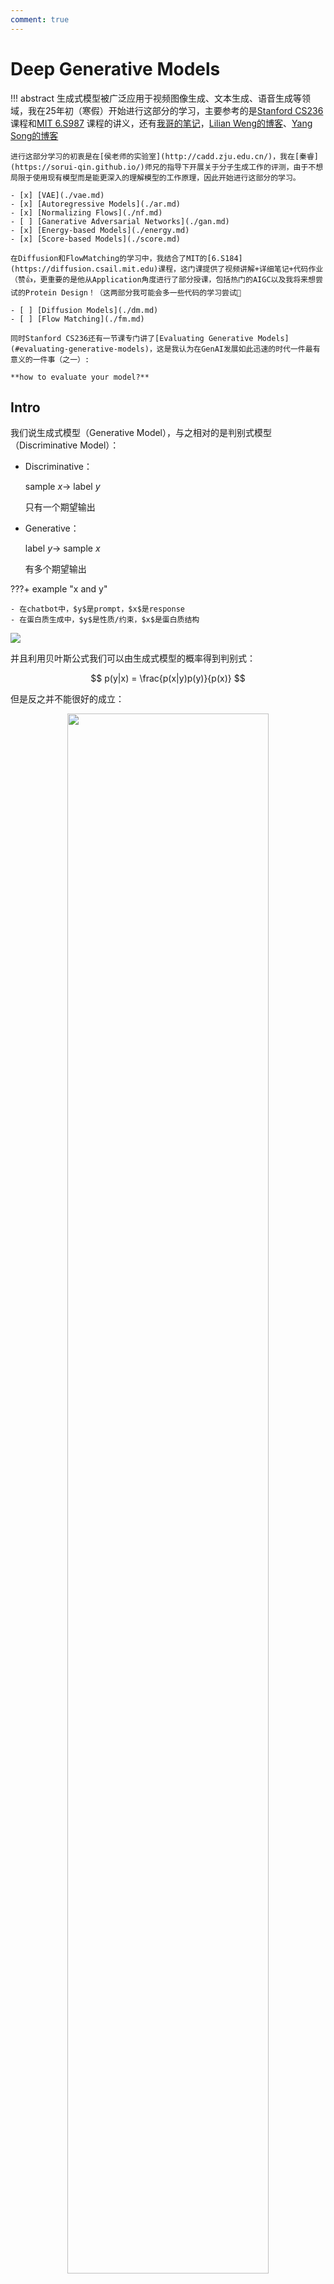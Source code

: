 ```yaml
---
comment: true
---
```






# Deep Generative Models

!!! abstract
    生成式模型被广泛应用于视频图像生成、文本生成、语音生成等领域，我在25年初（寒假）开始进行这部分的学习，主要参考的是[Stanford CS236](https://deepgenerativemodels.github.io/syllabus.html) 课程和[MIT 6.S987](https://mit-6s978.github.io/schedule.html) 课程的讲义，还有[我哥的笔记](https://zhuanlan.zhihu.com/p/631001372)，[Lilian Weng的博客](https://lilianweng.github.io/posts/)、[Yang Song的博客](https://yang-song.net/blog)

    进行这部分学习的初衷是在[侯老师的实验室](http://cadd.zju.edu.cn/)，我在[秦睿](https://sorui-qin.github.io/)师兄的指导下开展关于分子生成工作的评测，由于不想局限于使用现有模型而是能更深入的理解模型的工作原理，因此开始进行这部分的学习。
    
    - [x] [VAE](./vae.md)
    - [x] [Autoregressive Models](./ar.md)
    - [x] [Normalizing Flows](./nf.md)
    - [ ] [Ganerative Adversarial Networks](./gan.md)
    - [x] [Energy-based Models](./energy.md)
    - [x] [Score-based Models](./score.md)

    在Diffusion和FlowMatching的学习中，我结合了MIT的[6.S184](https://diffusion.csail.mit.edu)课程，这门课提供了视频讲解+详细笔记+代码作业（赞👍，更重要的是他从Application角度进行了部分授课，包括热门的AIGC以及我将来想尝试的Protein Design！（这两部分我可能会多一些代码的学习尝试🤪

    - [ ] [Diffusion Models](./dm.md)
    - [ ] [Flow Matching](./fm.md)

    同时Stanford CS236还有一节课专门讲了[Evaluating Generative Models](#evaluating-generative-models)，这是我认为在GenAI发展如此迅速的时代一件最有意义的一件事（之一）:
    
    **how to evaluate your model?**

## Intro

我们说生成式模型（Generative Model），与之相对的是判别式模型（Discriminative Model）：

- Discriminative：

    sample $x \rightarrow$ label $y$

    只有一个期望输出

- Generative：

    label $y \rightarrow$ sample $x$

    有多个期望输出

???+ example "x and y"

    - 在chatbot中，$y$是prompt，$x$是response
    - 在蛋白质生成中，$y$是性质/约束，$x$是蛋白质结构


![](../../assets/pics/ai/dgm/dgm/dgm1.png)

并且利用贝叶斯公式我们可以由生成式模型的概率得到判别式：

$$
p(y|x) = \frac{p(x|y)p(y)}{p(x)}
$$

但是反之并不能很好的成立：

<div style="text-align: center;">
    <img src="/../../../../assets/pics/ai/dgm/dgm/dgm2.png" style="width: 80%;">
</div>

因为我们需要知道数据sample的分布，但是只有生成式概率$p(x|y)$，而$p(x)$是不知道的。

!!! summary "总结"

    生成式模型就是要去寻找数据的潜在分布$p(x)$，来生成与真实数据分布相似的样本

## Probabilistic Modeling

前文中我们提到了一系列概率$p$，但是这些概率是哪里来的呢？

!!! Tip "Hint"
    <div style="text-align: center;">
        <span style="font-size: 1.5em;">
            Probability is part of the modeling.
        </span>
    </div>

怎么理解这句话呢，我的理解就是我们在学习时，其实就是在学习一种概率分布，对观测的数据进行建模，所以其实得到的分布函数就是我们的模型。

这样说有点抽象，试着举个例子：

我们以生成式模型为例，采用概率建模的方法：

???+ example "Image Generation"

    - 我们的目标是通过给定的一些图像，生成一个新的图像

    ![](../../assets/pics/ai/dgm/dgm/dgm3.png)
    
    - 在通过一系列的方法，得到一个估计（estimated）的分布，这个分布的评估是通过损失函数$L$来进行的
  
    ![](../../assets/pics/ai/dgm/dgm/dgm4.png)

    - 此时我们依照给定特征$y$，生成一个图像$x'$，这个$x'$就遵从我们得到的分布$p(x|y)$

    ![](../../assets/pics/ai/dgm/dgm/dgm5.png)

!!! note "Notes"
    
    - Generative models involve statistical models which are often designed and derived by humans.
    - Probabilistic modeling is not just work of neural nets.
    - Probabilistic modeling is a popular way, but not the only way.




## "Deep" Generative Models

深度学习是一种表征学习，也就是说我们学习的是如何将数据 $x$ 映射到$f(x)$，使得损失函数$L(f(x), y)$最小。

在深度生成模型的学习中，我们学习的是如何表征概率分布

<div style="text-align: center;">
    <img src="/../../../../assets/pics/ai/dgm/dgm/dgm6.png" style="width: 80%;">
</div>

这里我们学习得到一个简单分布到复杂分布的映射，这个映射就是我们的模型。

$$
 \pi \rightarrow g(\pi)
$$

像这样：

<div style="text-align: center;">
    <img src="/../../../../assets/pics/ai/dgm/dgm/dgm7.png" style="width: 80%;">
</div>

随后最小化基于数据的损失函数$L(p_x , g(\pi))$，得到模型$g$

!!! summary "总结"

    一个DGM可能包括：

    - Formulation：
        - formulate a problem as a probabilistic modeling （进行概率建模）
        - decompose a complex distribution into simpler and tractable ones （将复杂分布分解）
    - Representation：deep neural networks to represent data and their distributions （使用深度神经网络表示数据和他们的分布）
    - Objective function：evaluate the predicted distribution
    - Optimization：optimize the networks and/or the decomposition
    - Inference:
        - sampler 
        - probability density estimator
        - ...

## Latent Variable Models

在这里我觉得需要提前说明的是，在深度生成模型中，我们经常使用隐变量（Latent Variables）

例如这样一组图片：

<div style="text-align: center;">
    <img src="/../../../../assets/pics/ai/dgm/dgm/dgm8.png" style="width: 50%;">
</div>

由于性别、年龄、肤色等等因素，图像$x$存在多种可能的变化，但除非图片是被注释annotated的，否则我们无法得知这些因素，或者说，这些因素是不可见的（not explicitly available）。

!!! tip "Latent Variable"
    这时我们的想法就是用隐变量$z$显示的建模来表示这些因素。


很直观的想法是用 Bayes 网络来表达：

<div style="text-align: center;">
    <img src="/../../../../assets/pics/ai/dgm/dgm/dgm9.png" style="width: 80%;">
</div>

但是这其中的条件概率分布是很难得到的，因此我们使用神经网络来近似这个条件概率分布：

<div style="text-align: center;">
    <img src="/../../../../assets/pics/ai/dgm/dgm/dgm10.png" style="width: 80%;">
</div>  

这时我们通常假设$z$是服从某种简单分布的，例如高斯分布：$z \sim N(0, 1)$

通过神经网络的处理，我们可以得到$p(x|z)=N(x|\mu_{\theta}(z), \sigma_{\theta}(z))$，在这里$\theta$是神经网络的参数。

<div style="text-align: center;">
    <img src="/../../../../assets/pics/ai/dgm/dgm/dgm11.png" style="width: 60%;">
</div>

我们希望在训练结束后，$z$可以表示$x$的潜在因素（特征）

使用$z$来表示有两点原因：

1. 用潜变量可以简化问题
2. 得到的潜变量本身就具有他的意义（不用在生成，用在推断或寻找特征）


## Measure Distribution

在得到生成分布后，我们需要评估这个分布的优劣，这里对几个常用的评估方法进行介绍。

###  Divergence

给定两个概率分布$P$和$Q$，$f$-divergence定义为：

$$
D_{f}(P||Q) = \int {q(x)} f\left(\frac{p(x)}{q(x)}\right) dx
$$


- KL



KL 散度（Kullback-Leibler divergence）: 对于给定的两个分布$p$和$q$，KL散度定义为：

离散的：

$$
D_{KL}(p||q) = \sum_{x \in \mathcal{X}} p(x) \log \frac{p(x)}{q(x)}
$$

连续的：

$$
D_{KL}(p||q) = \int p(x) \log \frac{p(x)}{q(x)} dx
$$


可以看到KL散度是$f$-divergence的一种特殊情况，当$f(x) = x \log x$时，$f$-divergence就是KL散度。

- 非负性：$D_{KL}(p||q) \geq 0$

- KL散度越小，两个分布越相似。

- KL散度不具有对称性，即$D_{KL}(p||q) \neq D_{KL}(q||p)$



在对$p_{\theta}$和$p_{data}$进行比较时，我们取这两个变量的KL散度最小值：

$$
\min_{\theta} D_{KL}(p_{data}||p_{\theta})
$$

可以推导KL散度最小值等价于最大化 ==期望对数似然==（Maximum Log-Likelihood Estimation）：（用离散的KL公式，打开$\log$，其中$p_{data}(x)$是常数，所以可以忽略）

$$
arg\min_{\theta} D_{KL}(p_{data}||p_{\theta}) = arg\max_{\theta} \mathbb{E}_{x \sim p_{data}} \log p_{\theta}(x)
$$

!!! warning "缺陷"

    - 由于我们忽略了$p_{data}(x)$的期望项，所以最终我们只能得到一个参数$\theta$的取值的估计，但是不能知道how close the model is to the true distribution。
    - In practice, we can't compute the true distribution $p_{data}$


对于第二个问题，我们为了避免涉及到$p_{data}$，我们使用另一种似然方法：==经验对数似然==（Empirical Log-Likelihood）

期望对数似然是对所有数据点的对数似然求期望，而经验对数似然是对所有数据点的对数似然求平均。

$$
\max_{\theta} \mathbb{E}_{x \sim p_{data}} \log p_{\theta}(x) \approx \max_{p_{\theta}} \frac{1}{N} \sum_{i=1}^{N} \log p_{\theta}(x_i)
$$

这样我们就得到了所需要的最大似然估计。

对于数据的最大化似然：（联合概率似然）

$$
p_{\theta}(x^{1}, x^{2}, ..., x^{N}) = \prod_{i=1}^{N} p_{\theta}(x^{i})
$$

---


- Fisher



## Evaluating Generative Models


!!! tip "Key"

    <div style="text-align: center;">
        <span style="font-size: 1.5em;">
            What's the task that you **really care about**?
        </span>
    </div>


总的来说我们有以下几个任务：

!!! summary "Summary"

    - Density Estimation
    - Compression 
    - Sampling/Generation
    - Latent representation learning
    - Composition tasks


### Density Estimation or Compression

对likelihood进行建模，就是将数据分割为train、val、test，用train进行训练的到$p_{\theta}$，然后用val进行tuning，最后用test进行评估：$E_{p_{data}}[log p_{\theta}(x)]$，这里的$p_{data}$是真实的数据分布，这个期望用于衡量$p_{\theta}$对真实数据的拟合程度，当$p_{\theta}$和$p_{data}$越接近，这个期望越大，两者相等时，这个期望就是真实数据的**熵**。

这里就引入了**熵**的概念，也是为什么我们有**压缩即评估**的说法

在压缩中，我们希望出现频率越高的数据，压缩后的长度越短，而出现频率越低的数据，压缩后的长度越长，我们在测试集上评估压缩后的平均长度，这个平均码长正是上文中期望的值（内部是负对数），这个值越小，说明模型越好。

一个例子就是对语言模型来说：

$$
\text{Perplexity} =  2^{-\frac{1}{D}E_{p_{data}}[\log p_{\theta}(x)]} \text{  for } x \in \mathbb{R}^D
$$

!!! note 

    这里我的理解是，Compression对于模型来说，就是学习pattern，得到pattern后的模型，可以抛弃给定数据下pattern的输出，直接输出pattern，这样就去除了redundancy。

但问题是对于很多模型，我们是没有tractable likelihood输出的，例如GAN，VAE，EBMs，那我们怎么估计likelihood如果我们只有samples？

总的来说：

<center>

**Unbiased estimation of $p(x)$ from samples is impossible**

</center>

所以我们要采用一些近似的方法，例如：


!!! definition "Kernel Density Estimation"

    给定一个Sample样本集合$S=\{x_1, x_2, ..., x_n\}$，我们希望估计一个不在$S$中的样本$x_t$的概率$p(x_t)$，有如下公式：

    $$
    \hat{p}(x_t) = \frac{1}{n} \sum_{i=1}^{n} K(\frac{x_t-x_i}{\sigma})
    $$

    其中$K$是核函数，$\sigma$是带宽参数bandwidth parameter

    - K 需要满足以下两条性质：
        - 归一化：$\int K(x) dx = 1$
        - 对称性：$K(x) = K(-x)$
    
    - Bandwidth parameter $\sigma$ 需要选择一个合适的值(black)，如果$\sigma$太小，则估计的密度函数会过于尖锐(red)，如果$\sigma$太大(green)，则估计的密度函数会过于平滑。

    <div style="text-align: center;">
        <img src="/../../../../assets/pics/ai/dgm/dgm/dgm12.png" style="width: 40%;">
    </div>

总的来说核密度估计是一种插值方法，通过对比待估计点与已知samples之间的距离，插值取值在用已知samples用核函数进行拟合的函数曲线上。

但是KDE的计算复杂度是$O(n^2)$，其在高维度上不可靠


### Quantitative Evaluations

#### Inception Score

Inception Score 用于评估labelled data生成质量，主要考虑的是生成样本的sharpness和diversity

!!! definition "Inception Score"

    在IS中，我们有两点假设：

    - 有标签的监督学习模型
    - 具有好的分类器$c(y|x)$

    **Sharpness**：

    $$
    S=\exp \left(E_{\mathbf{x} \sim p}\left[\int c(y \mid \mathbf{x}) \log c(y \mid \mathbf{x}) \mathrm{d} y\right]\right)
    $$

    **Diversity**：

    $$
    D=\exp \left(-E_{\mathbf{x} \sim p}\left[\int c(y \mid \mathbf{x}) \log c(y) \mathrm{d} y\right]\right)
    $$

    **IS**：

    $$
    \text{IS} = D \times S
    $$

对于这里清晰度和多样性的理解：

- 清晰度S：如果我们得到了一个非常清晰的图像，那么我们应该非常容易识别出一个图像的类别，这时分类器$c(y|x)$的分布应该是一个尖峰，也就是一个**低熵**的分布，所以我们用上述的S公式来求算分类器$c(y|x)$的熵，并追求他的最小化

- 多样性D：如果我们得到了非常多的类别，那么我们的边缘分布$c(y)$应该是接近一个均匀分布的形态，意味着每个样本出现的次数都差不多，所以$c(y)$的熵应该是一个**高熵**的分布，所以我们用上述的D公式来求算$c(y)$的熵，并追求他的最大化

如果还记得KL Divergence的定义，我们可以将IS公式改写为：

$$
\text{IS} = \exp \left(E_{x \sim p}\left[D_{KL}(c(y|x)||c(y))\right]\right)
$$

这时maximize IS等价于最大化D和S之间的差异，也就是既要求模型生成清晰度高的图像，又要求模型生成多样性的图像，只有当两者都达到时，IS才会达到最大值

但是IS的问题在于：

- 依赖分类器
- 无法检测类内多样性

而且你会发现，好像IS并没有在考虑真实数据的分布，而是只考虑了生成数据的分布

#### Fréchet Inception Distance

FID的核心在于，与其间接地通过分类概率来评估，不如直接比较真实数据和生成数据在**深度特征空间**中的统计分布

!!! definition "FID Procedure"

    1. Feature Extraction

        对于每一个真实数据$x_r$和生成数据$x_g$，输入进Inception V3模型提取特征，得到特征向量，这个向量不仅仅是浅层的分类，而是包含了更深层的特征，例如纹理、形状等，类似于一个特征指纹，这样我们得到了两组特征向量$X_r$和$X_g$

    2. Fitting a Multivalue Gaussian 
        
        在这里FID做出一个假设：这两堆特征向量的分布可以用多元高斯来近似描述，这两个数据集分别具有他们自己的高斯属性：

        - 均值向量$\mu_r$和$\mu_g$
        - 协方差矩阵$\Sigma_r$和$\Sigma_g$

    3. Fréchet Distance
        
        计算两个高斯分布之间的距离：

        $$
        \text{FID} = ||\mu_r - \mu_g||^2 + \text{Tr}(\Sigma_r + \Sigma_g - 2(\Sigma_r \Sigma_g)^{1/2})
        $$

在最后的式子中，第一项就是两个高斯分布均值之间的距离，第二项通过两个矩阵之间的trace衡量协方差矩阵的差异性

#### Kernel Inception Distance

在讨论FID的过程中，我们有一个关键的假设是数据的分布服从高斯分布，这会导致一些局限性。我们现在尝试直接比较两个数据分布本身：


!!! definition "KID"

    结合了Inception特征提取和核方法的分布差异度量MMD：

    - MMD：Maximum Mean Discrepancy，通过对比两个分布在再生核希尔伯特空间中的均值来衡量分布差异

    $$
    \operatorname{MMD}(p, q)=\sqrt{\mathbb{E}_{x, x^{\prime} \sim p}\left[K\left(x, x^{\prime}\right)\right]+\mathbb{E}_{y, y^{\prime} \sim q}\left[K\left(y, y^{\prime}\right)\right]-2 \mathbb{E}_{x \sim p, y \sim q}[K(x, y)]}
    $$

    其中，$K$是核函数，$x, x'$ 和 $y, y'$ 分别是从分布$p$和$q$中独立采样的样本

    对于整个表达式，第一二项用于衡量两个数据分布$p$和$q$的自相似性，第三项用于衡量两个分布之间的交叉相似性

    - KID Procedure

        1. 特征提取：使用预训练的Inception网络提取特征
        2. 计算MMD：计算生成数据$p_g$和真实数据$p_r$的MMD
        3. 计算KID：

        $$
        \operatorname{KID}(p_g, p_r)= \operatorname{MMD}^2(Inception(p_g), Inception(p_r))
        $$

        常见的核函数有高斯核或者是计算高效的多项式核$K(x, y) = (x^T y + c)^d$

KID的优点：

- 避免了高斯分布假设
- 无偏估计
- 避免了trace计算
- 通过核函数隐含高阶统计量，有可解释性


>对于有无偏估计我不是太清楚，这里放一些解释：

??? note "Bias vs. Unbiased"
    
    最直观的一个解释是：无偏估计是一个弓箭手能够围绕靶心进行射击，而偏差估计是弓箭手可以固定一个射击范围，但这个范围的中心不是靶心（系统性偏离真实值）

    对于一个真实参数$\theta$，我们有估计量$\hat{\theta}$，我们定义无偏估计为：

    $$
    \mathbb{E}[\hat{\theta}] = \theta
    $$
    
    而偏差估计为：
    
    $$
    \mathbb{E}[\hat{\theta}] \neq \theta
    $$

    同时偏差量定义为：

    $$
    \text{Bias}(\hat{\theta}) = \mathbb{E}[\hat{\theta}] - \theta
    $$

    对于实际任务来说：在小样本下有偏估计会系统性低估真实分布差异（偏差随样本量增大而减小），而无偏估计则不会因为样本量的变化而变化，但同时偏差的有无并不是绝对的好/坏，而是取决于任务本身，因为有的时候模型会需要降低方差不得不牺牲无偏性

    
### Latent Representations

这是我认为的一个很困难的但是很核心的问题，并且这个问题是没有通解的。

有几个核心或者说常用的手段：

- Clustering
- Compression
- Disentanglement

!!! question "Disentanglement"

    解耦，我的理解就是将复杂多元系统拆解成单一变量控制的系统。
    
    也就是说我们在潜空间中找到一个特定的潜变量，这个潜变量具有某种意义能够控制生成数据的某个特征，这样我们通过控制这个变量就能达到全局特征的修改




    
    






    
    
    
    
    




    

    


